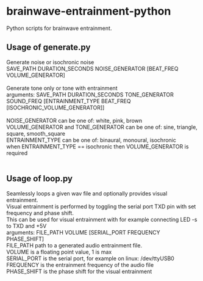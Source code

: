 # brainwave-entrainment-python
Python scripts for brainwave entrainment.
<h2>Usage of generate.py</h2>
Generate noise or isochronic noise<br/>
SAVE_PATH DURATION_SECONDS NOISE_GENERATOR [BEAT_FREQ VOLUME_GENERATOR]<br/><br/>
Generate tone only or tone with entrainment<br/>
arguments: SAVE_PATH DURATION_SECONDS TONE_GENERATOR SOUND_FREQ [ENTRAINMENT_TYPE BEAT_FREQ [ISOCHRONIC_VOLUME_GENERATOR]]<br/><br/>
NOISE_GENERATOR can be one of: white, pink, brown<br/>
VOLUME_GENERATOR and TONE_GENERATOR can be one of: sine, triangle, square, smooth_square<br/>
ENTRAINMENT_TYPE can be one of: binaural, monoural, isochronic<br/>
when ENTRAINMENT_TYPE == isochronic then VOLUME_GENERATOR is required<br/><br/>
<h2>Usage of loop.py</h2>
Seamlessly loops a given wav file and optionally provides visual entrainment.<br/>
Visual entrainment is performed by toggling the serial port TXD pin with set frequency and phase shift.<br/>
This can be used for visual entrainment with for example connecting LED -s to TXD and +5V<br/>
arguments: FILE_PATH VOLUME [SERIAL_PORT FREQUENCY PHASE_SHIFT]<br/>
FILE_PATH path to a generated audio entrainment file.<br/>
VOLUME is a floating point value, 1 is max<br/>
SERIAL_PORT is the serial port, for example on linux: /dev/ttyUSB0<br/>
FREQUENCY is the entrainment frequency of the audio file<br/>
PHASE_SHIFT is the phase shift for the visual entrainment
